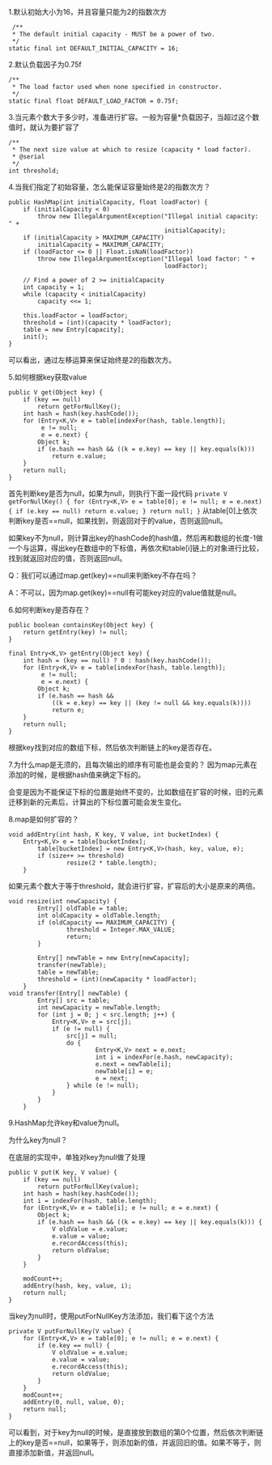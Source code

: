 1.默认初始大小为16，并且容量只能为2的指数次方

     /**
     * The default initial capacity - MUST be a power of two.
     */
    static final int DEFAULT_INITIAL_CAPACITY = 16;
   

2.默认负载因子为0.75f

    /**
     * The load factor used when none specified in constructor.
     */
    static final float DEFAULT_LOAD_FACTOR = 0.75f;


3.当元素个数大于多少时，准备进行扩容。一般为容量*负载因子，当超过这个数值时，就认为要扩容了

    /**
     * The next size value at which to resize (capacity * load factor).
     * @serial
     */
    int threshold;

4.当我们指定了初始容量，怎么能保证容量始终是2的指数次方？

    public HashMap(int initialCapacity, float loadFactor) {
        if (initialCapacity < 0)
            throw new IllegalArgumentException("Illegal initial capacity: " +
                                               initialCapacity);
        if (initialCapacity > MAXIMUM_CAPACITY)
            initialCapacity = MAXIMUM_CAPACITY;
        if (loadFactor <= 0 || Float.isNaN(loadFactor))
            throw new IllegalArgumentException("Illegal load factor: " +
                                               loadFactor);

        // Find a power of 2 >= initialCapacity
        int capacity = 1;
        while (capacity < initialCapacity)
            capacity <<= 1;

        this.loadFactor = loadFactor;
        threshold = (int)(capacity * loadFactor);
        table = new Entry[capacity];
        init();
    }

可以看出，通过左移运算来保证始终是2的指数次方。

5.如何根据key获取value

    public V get(Object key) {
        if (key == null)
            return getForNullKey();
        int hash = hash(key.hashCode());
        for (Entry<K,V> e = table[indexFor(hash, table.length)];
             e != null;
             e = e.next) {
            Object k;
            if (e.hash == hash && ((k = e.key) == key || key.equals(k)))
                return e.value;
        }
        return null;
    }
    
首先判断key是否为null，如果为null，则执行下面一段代码
`
   private V getForNullKey() {
        for (Entry<K,V> e = table[0]; e != null; e = e.next) {
            if (e.key == null)
                return e.value;
        }
        return null;
    }
`
从table[0]上依次判断key是否==null，如果找到，则返回对于的value，否则返回null。

如果key不为null，则计算出key的hashCode的hash值，然后再和数组的长度-1做一个与运算，得出key在数组中的下标值，再依次和table[i]链上的对象进行比较，找到就返回对应的值，否则返回null。

Q：我们可以通过map.get(key)==null来判断key不存在吗？

A：不可以，因为map.get(key)==null有可能key对应的value值就是null。

6.如何判断key是否存在？

    public boolean containsKey(Object key) {
        return getEntry(key) != null;
    }

    final Entry<K,V> getEntry(Object key) {
        int hash = (key == null) ? 0 : hash(key.hashCode());
        for (Entry<K,V> e = table[indexFor(hash, table.length)];
             e != null;
             e = e.next) {
            Object k;
            if (e.hash == hash &&
                ((k = e.key) == key || (key != null && key.equals(k))))
                return e;
        }
        return null;
    }

根据key找到对应的数组下标，然后依次判断链上的key是否存在。

7.为什么map是无须的，且每次输出的顺序有可能也是会变的？
因为map元素在添加的时候，是根据hash值来确定下标的。

会变是因为不能保证下标的位置是始终不变的，比如数组在扩容的时候，旧的元素迁移到新的元素后，计算出的下标位置可能会发生变化。

8.map是如何扩容的？

	void addEntry(int hash, K key, V value, int bucketIndex) {
		Entry<K,V> e = table[bucketIndex];
        	table[bucketIndex] = new Entry<K,V>(hash, key, value, e);
        	if (size++ >= threshold)
            		resize(2 * table.length);
    	}
	
如果元素个数大于等于threshold，就会进行扩容，扩容后的大小是原来的两倍。

	void resize(int newCapacity) {
        	Entry[] oldTable = table;
        	int oldCapacity = oldTable.length;
        	if (oldCapacity == MAXIMUM_CAPACITY) {
            		threshold = Integer.MAX_VALUE;
            		return;
        	}

        	Entry[] newTable = new Entry[newCapacity];
        	transfer(newTable);
        	table = newTable;
        	threshold = (int)(newCapacity * loadFactor);
    	}
	void transfer(Entry[] newTable) {
        	Entry[] src = table;
        	int newCapacity = newTable.length;
        	for (int j = 0; j < src.length; j++) {
            	Entry<K,V> e = src[j];
            	if (e != null) {
                	src[j] = null;
                	do {
                    		Entry<K,V> next = e.next;
                    		int i = indexFor(e.hash, newCapacity);
                    		e.next = newTable[i];
                    		newTable[i] = e;
                    		e = next;
                	} while (e != null);
            	}
        	}
    	}

9.HashMap允许key和value为null。

为什么key为null？

在底层的实现中，单独对key为null做了处理

    public V put(K key, V value) {
        if (key == null)
            return putForNullKey(value);
        int hash = hash(key.hashCode());
        int i = indexFor(hash, table.length);
        for (Entry<K,V> e = table[i]; e != null; e = e.next) {
            Object k;
            if (e.hash == hash && ((k = e.key) == key || key.equals(k))) {
                V oldValue = e.value;
                e.value = value;
                e.recordAccess(this);
                return oldValue;
            }
        }

        modCount++;
        addEntry(hash, key, value, i);
        return null;
    }
    
当key为null时，使用putForNullKey方法添加，我们看下这个方法

    private V putForNullKey(V value) {
        for (Entry<K,V> e = table[0]; e != null; e = e.next) {
            if (e.key == null) {
                V oldValue = e.value;
                e.value = value;
                e.recordAccess(this);
                return oldValue;
            }
        }
        modCount++;
        addEntry(0, null, value, 0);
        return null;
    }
    
可以看到，对于key为null的时候，是直接放到数组的第0个位置，然后依次判断链上的key是否==null，如果等于，则添加新的值，并返回旧的值。如果不等于，则直接添加新值，并返回null。
